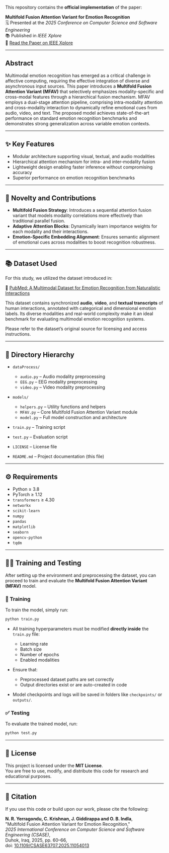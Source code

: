 This repository contains the **official implementation** of the paper:

**Multifold Fusion Attention Variant for Emotion Recognition**  
🗓 Presented at the *2025 Conference on Computer Science and Software Engineering*  
📚 Published in *IEEE Xplore*  
🔗 [Read the Paper on IEEE Xplore](https://ieeexplore.ieee.org/document/11054013)

---

## Abstract

Multimodal emotion recognition has emerged as a critical challenge in affective computing, requiring the effective integration of diverse and asynchronous input sources. This paper introduces a **Multifold Fusion Attention Variant (MFAV)** that selectively emphasizes modality-specific and cross-modal features through a hierarchical fusion mechanism. MFAV employs a dual-stage attention pipeline, comprising intra-modality attention and cross-modality interaction to dynamically refine emotional cues from audio, video, and text. The proposed model achieves state-of-the-art performance on standard emotion recognition benchmarks and demonstrates strong generalization across variable emotion contexts.

---

## ✨ Key Features

- Modular architecture supporting visual, textual, and audio modalities
- Hierarchical attention mechanism for intra- and inter-modality fusion
- Lightweight design enabling faster inference without compromising accuracy
- Superior performance on emotion recognition benchmarks

---

## 🚀 Novelty and Contributions

- **Multifold Fusion Strategy**: Introduces a sequential attention fusion variant that models modality correlations more effectively than traditional parallel fusion.
- **Adaptive Attention Blocks**: Dynamically learn importance weights for each modality and their interactions.
- **Emotion-Specific Embedding Alignment**: Ensures semantic alignment of emotional cues across modalities to boost recognition robustness.

---

## 📚 Dataset Used

For this study, we utilized the dataset introduced in:

🔗 [PubMed: A Multimodal Dataset for Emotion Recognition from Naturalistic Interactions](https://pubmed.ncbi.nlm.nih.gov/39300129/)

This dataset contains synchronized **audio**, **video**, and **textual transcripts** of human interactions, annotated with categorical and dimensional emotion labels. Its diverse modalities and real-world complexity make it an ideal benchmark for evaluating multimodal emotion recognition systems.

Please refer to the dataset’s original source for licensing and access instructions.

---

## 📂 Directory Hierarchy

- `dataProcess/`
  - `audio.py` – Audio modality preprocessing
  - `EEG.py` – EEG modality preprocessing
  - `video.py` – Video modality preprocessing

- `models/`
  - `helpers.py` – Utility functions and helpers
  - `MFAV.py` – Core Multifold Fusion Attention Variant module
  - `model.py` – Full model construction and architecture

- `train.py` – Training script  
- `test.py` – Evaluation script  
- `LICENSE` – License file  
- `README.md` – Project documentation (this file)

---

## ⚙️ Requirements

- Python ≥ 3.8
- PyTorch ≥ 1.12
- `transformers` ≥ 4.30
- `networkx`
- `scikit-learn`
- `numpy`
- `pandas`
- `matplotlib`
- `seaborn`
- `opencv-python`
- `tqdm`

---

## 🏋️‍♀️ Training and Testing

After setting up the environment and preprocessing the dataset, you can proceed to train and evaluate the **Multifold Fusion Attention Variant (MFAV)** model.

### 🔁 Training

To train the model, simply run:

```bash
python train.py
```
- All training hyperparameters must be modified **directly inside** the `train.py` file:

  - Learning rate  
  - Batch size  
  - Number of epochs  
  - Enabled modalities  

- Ensure that:

  - Preprocessed dataset paths are set correctly  
  - Output directories exist or are auto-created in code  

- Model checkpoints and logs will be saved in folders like `checkpoints/` or `outputs/`.

### ✅ Testing

To evaluate the trained model, run:

```bash
python test.py
```

---

## 📝 License

This project is licensed under the **MIT License**.  
You are free to use, modify, and distribute this code for research and educational purposes.

---

## 📌 Citation

If you use this code or build upon our work, please cite the following:

**N. R. Yerragondu, C. Krishnan, J. Giddirappa and O. B. Indla**,  
"Multifold Fusion Attention Variant for Emotion Recognition,"  
*2025 International Conference on Computer Science and Software Engineering (CSASE)*,  
Duhok, Iraq, 2025, pp. 60–66,  
doi: [10.1109/CSASE63707.2025.11054013](https://ieeexplore.ieee.org/document/11054013)

